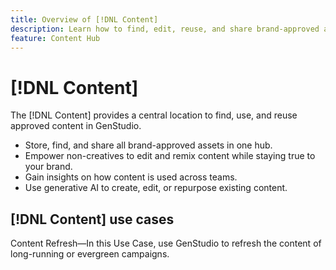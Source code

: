 ```yaml
---
title: Overview of [!DNL Content]
description: Learn how to find, edit, reuse, and share brand-approved assets in one, intuitive portal.
feature: Content Hub
---
```


# [!DNL Content]

The [!DNL Content] provides a central location to find, use, and reuse approved content in GenStudio.

- Store, find, and share all brand-approved assets in one hub.
- Empower non-creatives to edit and remix content while staying true to your brand.
- Gain insights on how content is used across teams.
- Use generative AI to create, edit, or repurpose existing content.

## [!DNL Content] use cases

Content Refresh—In this Use Case, use GenStudio to refresh the content of long-running or evergreen campaigns.
